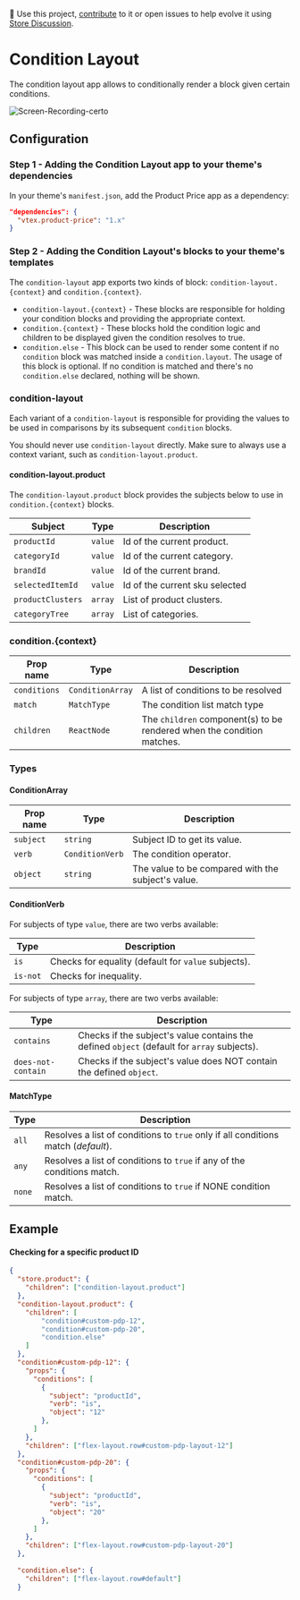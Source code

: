 📢 Use this project, [contribute](https://github.com/vtex-apps/condition-layout) to it or open issues to help evolve it using [Store Discussion](https://github.com/vtex-apps/store-discussion).

# Condition Layout

The condition layout app allows to conditionally render a block given certain conditions.

![Screen-Recording-certo](https://user-images.githubusercontent.com/12139385/79379694-a8c99980-7f35-11ea-9f01-7021c6529332.gif)


## Configuration


### Step 1 - Adding the Condition Layout app to your theme's dependencies

In your theme's `manifest.json`, add the Product Price app as a dependency:

```json
"dependencies": {
  "vtex.product-price": "1.x"
}
```

### Step 2 - Adding the Condition Layout's blocks to your theme's templates

The `condition-layout` app exports two kinds of block: `condition-layout.{context}` and `condition.{context}`.

- `condition-layout.{context}` - These blocks are responsible for holding your condition blocks and providing the appropriate context.
- `condition.{context}` - These blocks hold the condition logic and children to be displayed given the condition resolves to true.
- `condition.else` - This block can be used to render some content if no `condition` block was matched inside a `condition.layout`. The usage of this block is optional. If no condition is matched and there's no `condition.else` declared, nothing will be shown.


### condition-layout

Each variant of a `condition-layout` is responsible for providing the values to be used in comparisons by its subsequent `condition` blocks.

You should never use `condition-layout` directly. Make sure to always use a context variant, such as `condition-layout.product`.

#### condition-layout.product

The `condition-layout.product` block provides the subjects below to use in `condition.{context}` blocks.

| Subject           | Type    | Description                     |
| ----------------- | ------- | ------------------------------- |
| `productId`       | `value` | Id of the current product.      |
| `categoryId`      | `value` | Id of the current category.     |
| `brandId`         | `value` | Id of the current brand.        |
| `selectedItemId`  | `value` | Id of the current sku selected  |
| `productClusters` | `array` | List of product clusters.       |
| `categoryTree`    | `array` | List of categories.             |

### condition.{context}

| Prop name    | Type             | Description                                                            |
| ------------ | ---------------- | ---------------------------------------------------------------------- |
| `conditions` | `ConditionArray` | A list of conditions to be resolved                                    |
| `match`      | `MatchType`      | The condition list match type                                          |
| `children`   | `ReactNode`      | The `children` component(s) to be rendered when the condition matches. |

### Types

#### ConditionArray

| Prop name | Type            | Description                                        |
| --------- | --------------- | -------------------------------------------------- |
| `subject` | `string`        | Subject ID to get its value.                       |
| `verb`    | `ConditionVerb` | The condition operator.                            |
| `object`  | `string`        | The value to be compared with the subject's value. |

#### ConditionVerb

For subjects of type `value`, there are two verbs available:

| Type     | Description                                         |
| -------- | --------------------------------------------------- |
| `is`     | Checks for equality (default for `value` subjects). |
| `is-not` | Checks for inequality.                              |

For subjects of type `array`, there are two verbs available:

| Type               | Description                                                                                 |
| ------------------ | ------------------------------------------------------------------------------------------- |
| `contains`         | Checks if the subject's value contains the defined `object` (default for `array` subjects). |
| `does-not-contain` | Checks if the subject's value does NOT contain the defined `object`.                        |

#### MatchType

| Type   | Description                                                                       |
| ------ | --------------------------------------------------------------------------------- |
| `all`  | Resolves a list of conditions to `true` only if all conditions match (_default_). |
| `any`  | Resolves a list of conditions to `true` if any of the conditions match.           |
| `none` | Resolves a list of conditions to `true` if NONE condition match.                  |


## Example

#### Checking for a specific product ID

```json
{
  "store.product": {
    "children": ["condition-layout.product"]
  },
  "condition-layout.product": {
    "children": [
        "condition#custom-pdp-12",
        "condition#custom-pdp-20",
        "condition.else"
    ]
  },
  "condition#custom-pdp-12": {
    "props": {
      "conditions": [
        {
          "subject": "productId",
          "verb": "is",
          "object": "12"
        },
      ]
    },
    "children": ["flex-layout.row#custom-pdp-layout-12"]
  },
  "condition#custom-pdp-20": {
    "props": {
      "conditions": [
        {
          "subject": "productId",
          "verb": "is",
          "object": "20"
        },
      ]
    },
    "children": ["flex-layout.row#custom-pdp-layout-20"]
  },
  
  "condition.else": {
    "children": ["flex-layout.row#default"]
  }
  
```
